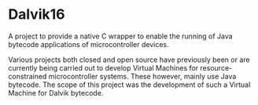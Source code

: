 # Dalvik16
A project to provide a native C wrapper to enable the running of Java bytecode applications of microcontroller devices.

Various projects both closed and open source have previously been or are currently being carried out to develop Virtual Machines for resource-constrained microcontroller systems.
These however, mainly use Java bytecode.
The scope of this project was the development of such a Virtual Machine for Dalvik bytecode.
